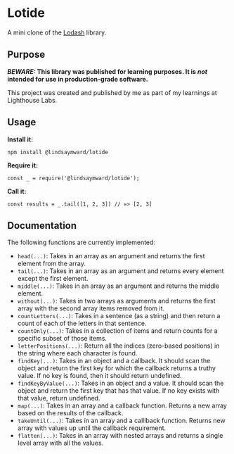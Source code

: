 # Lotide

A mini clone of the [Lodash](https://lodash.com) library.

## Purpose

**_BEWARE:_ This library was published for learning purposes. It is _not_ intended for use in production-grade software.**

This project was created and published by me as part of my learnings at Lighthouse Labs. 

## Usage

**Install it:**

`npm install @lindsaymward/lotide`

**Require it:**

`const _ = require('@lindsaymward/lotide');`

**Call it:**

`const results = _.tail([1, 2, 3]) // => [2, 3]`

## Documentation

The following functions are currently implemented:

* `head(...)`: Takes in an array as an argument and returns the first element from the array.
* `tail(...)`: Takes in an array as an argument and returns every element except the first element.
* `middle(...)`: Takes in an array as an argument and returns the middle element.
* `without(...)`: Takes in two arrays as arguments and returns the first array with the second array items removed from it.
* `countLetters(...)`: Takes in a sentence (as a string) and then return a count of each of the letters in that sentence.
* `countOnly(...)`: Takes in a collection of items and return counts for a specific subset of those items.
* `letterPositions(...)`: Return all the indices (zero-based positions) in the string where each character is found.
* `findKey(...)`: Takes in an object and a callback. It should scan the object and return the first key for which the callback returns a truthy value. If no key is found, then it should return undefined.
* `findKeyByValue(...)`: Takes in an object and a value. It should scan the object and return the first key that has that value. If no key exists with that value, return undefined.
* `map(...)`: Takes in an array and a callback function. Returns a new array based on the results of the callback.
* `takeUntil(...)`: Takes in an array and a calllback function. Returns new array with values up until the callback requirement.
* `flatten(...)`: Takes in an array with nested arrays and returns a single level array with all the values.